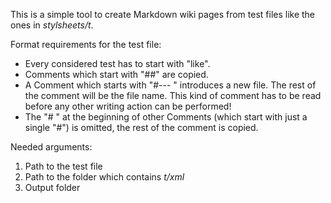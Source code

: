 This is a simple tool to create Markdown wiki pages from test files like the ones in _stylsheets/t_.

Format requirements for the test file: 
 - Every considered test has to start with "like".
 - Comments which start with "##" are copied.
 - A Comment which starts with "#--- " introduces a new file. The rest of the comment will be the file name. This kind of comment has to be read before any other writing action can be performed!
 - The "# " at the beginning of other Comments (which start with just a single "#") is omitted, the rest of the comment is copied.

Needed arguments:

1. Path to the test file
2. Path to the folder which contains _t/xml_
3. Output folder

